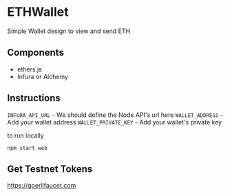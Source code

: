 # ETHWallet
Simple Wallet design to view and send ETH 

## Components
- ethers.js
- Infura or Alchemy

## Instructions

`INFURA_API_URL` - We should define the Node API's url here
`WALLET_ADDRESS` - Add your wallet address 
`WALLET_PRIVATE_KEY` - Add your wallet's private key

to run locally 

`npm start web` 

## Get Testnet Tokens
https://goerlifaucet.com

